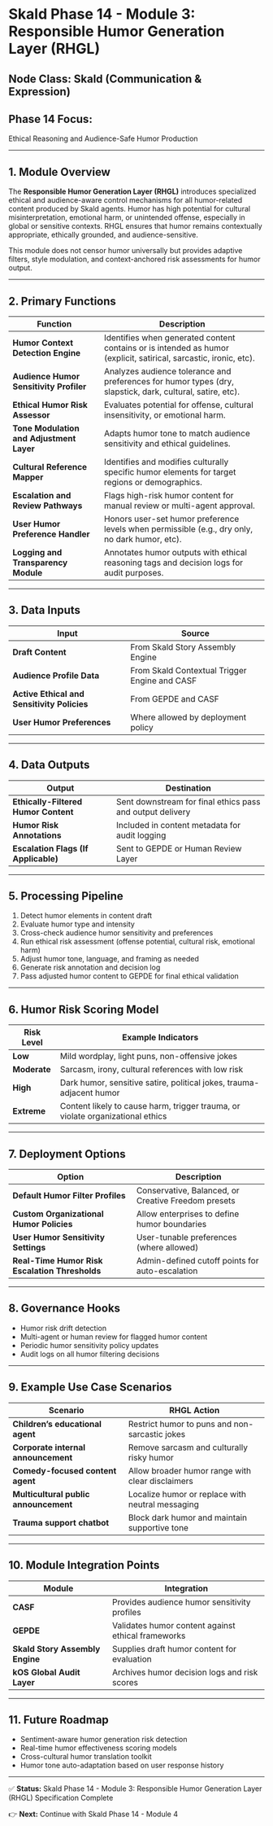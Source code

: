 # Skald Phase 14 - Module 3: Responsible Humor Generation Layer (RHGL)

## Node Class: Skald (Communication & Expression)

## Phase 14 Focus:
Ethical Reasoning and Audience-Safe Humor Production

---

## 1. Module Overview
The **Responsible Humor Generation Layer (RHGL)** introduces specialized ethical and audience-aware control mechanisms for all humor-related content produced by Skald agents. Humor has high potential for cultural misinterpretation, emotional harm, or unintended offense, especially in global or sensitive contexts. RHGL ensures that humor remains contextually appropriate, ethically grounded, and audience-sensitive.

This module does not censor humor universally but provides adaptive filters, style modulation, and context-anchored risk assessments for humor output.

---

## 2. Primary Functions

| Function | Description |
| --- | --- |
| **Humor Context Detection Engine** | Identifies when generated content contains or is intended as humor (explicit, satirical, sarcastic, ironic, etc). |
| **Audience Humor Sensitivity Profiler** | Analyzes audience tolerance and preferences for humor types (dry, slapstick, dark, cultural, satire, etc). |
| **Ethical Humor Risk Assessor** | Evaluates potential for offense, cultural insensitivity, or emotional harm. |
| **Tone Modulation and Adjustment Layer** | Adapts humor tone to match audience sensitivity and ethical guidelines. |
| **Cultural Reference Mapper** | Identifies and modifies culturally specific humor elements for target regions or demographics. |
| **Escalation and Review Pathways** | Flags high-risk humor content for manual review or multi-agent approval. |
| **User Humor Preference Handler** | Honors user-set humor preference levels when permissible (e.g., dry only, no dark humor, etc). |
| **Logging and Transparency Module** | Annotates humor outputs with ethical reasoning tags and decision logs for audit purposes. |

---

## 3. Data Inputs

| Input | Source |
| --- | --- |
| **Draft Content** | From Skald Story Assembly Engine |
| **Audience Profile Data** | From Skald Contextual Trigger Engine and CASF |
| **Active Ethical and Sensitivity Policies** | From GEPDE and CASF |
| **User Humor Preferences** | Where allowed by deployment policy |

---

## 4. Data Outputs

| Output | Destination |
| --- | --- |
| **Ethically-Filtered Humor Content** | Sent downstream for final ethics pass and output delivery |
| **Humor Risk Annotations** | Included in content metadata for audit logging |
| **Escalation Flags (If Applicable)** | Sent to GEPDE or Human Review Layer |

---

## 5. Processing Pipeline

1. Detect humor elements in content draft
2. Evaluate humor type and intensity
3. Cross-check audience humor sensitivity and preferences
4. Run ethical risk assessment (offense potential, cultural risk, emotional harm)
5. Adjust humor tone, language, and framing as needed
6. Generate risk annotation and decision log
7. Pass adjusted humor content to GEPDE for final ethical validation

---

## 6. Humor Risk Scoring Model

| Risk Level | Example Indicators |
| --- | --- |
| **Low** | Mild wordplay, light puns, non-offensive jokes |
| **Moderate** | Sarcasm, irony, cultural references with low risk |
| **High** | Dark humor, sensitive satire, political jokes, trauma-adjacent humor |
| **Extreme** | Content likely to cause harm, trigger trauma, or violate organizational ethics |

---

## 7. Deployment Options

| Option | Description |
| --- | --- |
| **Default Humor Filter Profiles** | Conservative, Balanced, or Creative Freedom presets |
| **Custom Organizational Humor Policies** | Allow enterprises to define humor boundaries |
| **User Humor Sensitivity Settings** | User-tunable preferences (where allowed) |
| **Real-Time Humor Risk Escalation Thresholds** | Admin-defined cutoff points for auto-escalation |

---

## 8. Governance Hooks

- Humor risk drift detection
- Multi-agent or human review for flagged humor content
- Periodic humor sensitivity policy updates
- Audit logs on all humor filtering decisions

---

## 9. Example Use Case Scenarios

| Scenario | RHGL Action |
| --- | --- |
| **Children’s educational agent** | Restrict humor to puns and non-sarcastic jokes |
| **Corporate internal announcement** | Remove sarcasm and culturally risky humor |
| **Comedy-focused content agent** | Allow broader humor range with clear disclaimers |
| **Multicultural public announcement** | Localize humor or replace with neutral messaging |
| **Trauma support chatbot** | Block dark humor and maintain supportive tone |

---

## 10. Module Integration Points

| Module | Integration |
| --- | --- |
| **CASF** | Provides audience humor sensitivity profiles |
| **GEPDE** | Validates humor content against ethical frameworks |
| **Skald Story Assembly Engine** | Supplies draft humor content for evaluation |
| **kOS Global Audit Layer** | Archives humor decision logs and risk scores |

---

## 11. Future Roadmap

- Sentiment-aware humor generation risk detection
- Real-time humor effectiveness scoring models
- Cross-cultural humor translation toolkit
- Humor tone auto-adaptation based on user response history

---

✅ **Status:** Skald Phase 14 - Module 3: Responsible Humor Generation Layer (RHGL) Specification Complete

👉 **Next:** Continue with Skald Phase 14 - Module 4

